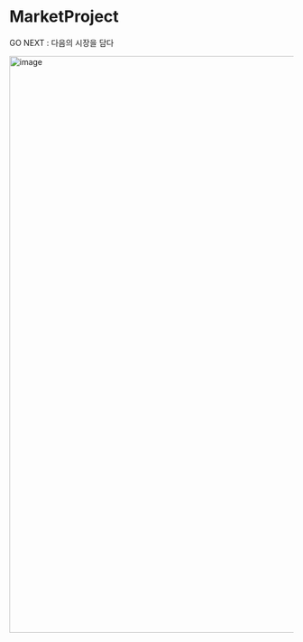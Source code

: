 # MarketProject
GO NEXT : 다음의 시장을 담다

<img width="1022" alt="image" src="https://github.com/user-attachments/assets/c54b2940-9a7b-40db-9452-0da20e61ad08">
